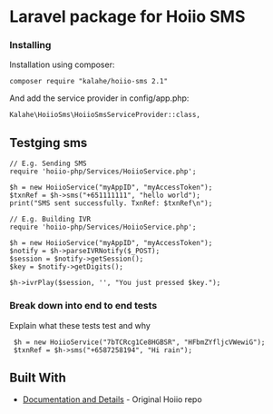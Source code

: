 # Laravel package for Hoiio SMS

### Installing

Installation using composer:

```
composer require "kalahe/hoiio-sms 2.1"
```

And add the service provider in config/app.php:

```
Kalahe\HoiioSms\HoiioSmsServiceProvider::class,
```

## Testging sms

```
// E.g. Sending SMS
require 'hoiio-php/Services/HoiioService.php';

$h = new HoiioService("myAppID", "myAccessToken");
$txnRef = $h->sms("+651111111", "hello world");
print("SMS sent successfully. TxnRef: $txnRef\n");

// E.g. Building IVR
require 'hoiio-php/Services/HoiioService.php';

$h = new HoiioService("myAppID", "myAccessToken");
$notify = $h->parseIVRNotify($_POST);
$session = $notify->getSession();
$key = $notify->getDigits();

$h->ivrPlay($session, '', "You just pressed $key.");
```

### Break down into end to end tests

Explain what these tests test and why

```
 $h = new HoiioService("7bTCRcg1Ce8HGBSR", "HFbmZYfljcVWewiG");
 $txnRef = $h->sms("+6587258194", "Hi rain");
```

## Built With

* [Documentation and Details](https://github.com/Hoiio/hoiio-php) - Original Hoiio repo

